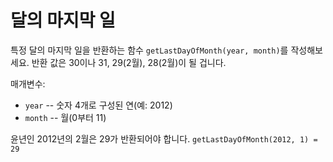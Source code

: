 # 달의 마지막 일

특정 달의 마지막 일을 반환하는 함수 `getLastDayOfMonth(year, month)`를 작성해보세요. 반환 값은 30이나 31, 29(2월), 28(2월)이 될 겁니다.

매개변수:

- `year` -- 숫자 4개로 구성된 연(예: 2012)
- `month` -- 월(0부터 11)

윤년인 2012년의 2월은 29가 반환되어야 합니다. `getLastDayOfMonth(2012, 1) = 29`
